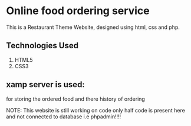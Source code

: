 # Online food ordering service
This is a Restaurant Theme Website, designed using html, css and php. 
 
## Technologies Used
1. HTML5
2. CSS3

## xamp server is used:
for storing the ordered food and there history of ordering

NOTE: This website is still working on code only half code is present here and not connected to database i.e phpadmin!!!!


